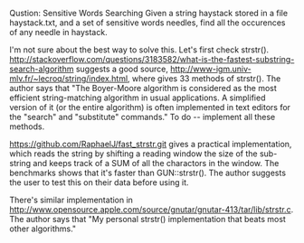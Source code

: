 Qustion: Sensitive Words Searching
Given a string haystack stored in a file haystack.txt, and a set of sensitive words needles, find all the occurences of any needle in haystack.

I'm not sure about the best way to solve this. Let's first check strstr().
http://stackoverflow.com/questions/3183582/what-is-the-fastest-substring-search-algorithm suggests a good source, http://www-igm.univ-mlv.fr/~lecroq/string/index.html, where gives 33 methods of strstr(). The author says that "The Boyer-Moore algorithm is considered as the most efficient string-matching algorithm in usual applications. A simplified version of it (or the entire algorithm) is often implemented in text editors for the "search" and "substitute" commands." To do -- implement all these methods.

https://github.com/RaphaelJ/fast_strstr.git gives a practical implementation, which reads the string by shifting a reading window the size of the sub-string and keeps track of a SUM of all the charactors in the window. The benchmarks shows that it's faster than GUN::strstr(). The author suggests the user to test this on their data before using it.

There's similar implementation in http://www.opensource.apple.com/source/gnutar/gnutar-413/tar/lib/strstr.c. The author says that "My personal strstr() implementation that beats most other algorithms."
